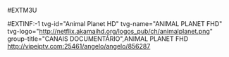 #EXTM3U

#EXTINF:-1 tvg-id="Animal Planet HD" tvg-name="ANIMAL PLANET FHD" tvg-logo="http://netflix.akamaihd.org/logos_pub/ch/animalplanet.png" group-title="CANAIS DOCUMENTÁRIO",ANIMAL PLANET FHD
http://vipeiptv.com:25461/angelo/angelo/856287
